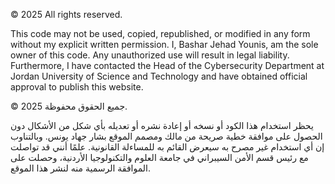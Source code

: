 © 2025 All rights reserved.

This code may not be used, copied, republished, or modified in any form without my explicit written permission. I, Bashar Jehad Younis, am the sole owner of this code.
Any unauthorized use will result in legal liability.
Furthermore, I have contacted the Head of the Cybersecurity Department at Jordan University of Science and Technology and have obtained official approval to publish this website.

© 2025 جميع الحقوق محفوظة.

يحظر استخدام هذا الكود أو نسخه أو إعادة نشره أو تعديله بأي شكل من الأشكال دون الحصول على موافقة خطية صريحة من مالك ومصمم الموقع بشار جهاد يونس.
وبالتناوب إن أي استخدام غير مصرح به سيعرض القائم به للمساءلة القانونية.
علمًا أنني قد تواصلت مع رئيس قسم الأمن السيبراني في جامعة العلوم والتكنولوجيا الأردنية، وحصلت على الموافقة الرسمية منه لنشر هذا الموقع.
